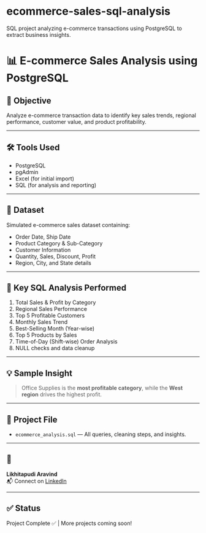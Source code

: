 # ecommerce-sales-sql-analysis
SQL project analyzing e-commerce transactions using PostgreSQL to extract business insights.

# 📊 E-commerce Sales Analysis using PostgreSQL

## 🎯 Objective
Analyze e-commerce transaction data to identify key sales trends, regional performance, customer value, and product profitability.

---

## 🛠️ Tools Used
- PostgreSQL  
- pgAdmin  
- Excel (for initial import)  
- SQL (for analysis and reporting)

---

## 🧱 Dataset
Simulated e-commerce sales dataset containing:
- Order Date, Ship Date
- Product Category & Sub-Category
- Customer Information
- Quantity, Sales, Discount, Profit
- Region, City, and State details

---

## 📌 Key SQL Analysis Performed
1. Total Sales & Profit by Category
2. Regional Sales Performance
3. Top 5 Profitable Customers
4. Monthly Sales Trend
5. Best-Selling Month (Year-wise)
6. Top 5 Products by Sales
7. Time-of-Day (Shift-wise) Order Analysis
8. NULL checks and data cleanup

---

## 💡 Sample Insight
> Office Supplies is the **most profitable category**, while the **West region** drives the highest profit.

---

## 📂 Project File
- `ecommerce_analysis.sql` — All queries, cleaning steps, and insights.

---

## 📢 
**Likhitapudi Aravind**  
📬 Connect on [LinkedIn]([https://www.linkedin.com/in/aravind-likhitapudi-4b2b72237/])

---

## ✅ Status
Project Complete ✅ | More projects coming soon!
